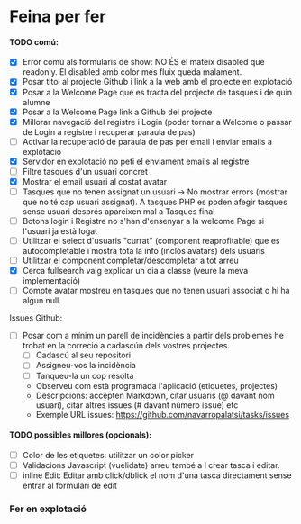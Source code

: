# Feina per fer

#### TODO comú:
- [X] Error comú als formularis de show: NO ÉS el mateix disabled que readonly. El disabled amb color més fluix queda malament.
- [X] Posar titol al projecte Github i link a la web amb el projecte en explotació
- [X] Posar a la Welcome Page que es tracta del projecte de tasques i de quin alumne
- [X] Posar a la Welcome Page link a Github del projecte
- [X] Millorar navegació del registre i Login (poder tornar a Welcome o passar de Login a registre i recuperar paraula de pas)
- [ ] Activar la recuperació de paraula de pas per email i enviar emails a explotació 
- [X] Servidor en explotació no peti el enviament emails al registre
- [ ] Filtre tasques d'un usuari concret
- [X] Mostrar el email usuari al costat avatar 
- [ ] Tasques que no tenen assignat un usuari -> No mostrar errors (mostrar que no té cap usuari assignat). A tasques PHP es poden afegir tasques sense usuari després apareixen mal a Tasques final
- [ ] Botons login i Registre no s'han d'ensenyar a la welcome Page si l'usuari ja està logat
- [ ] Utilitzar el select d'usuaris "currat" (component reaprofitable) que es autocompletable i mostra tota la info (inclòs avatars) dels usuaris
- [ ] Utilitzar el component completar/descompletar a tot arreu 
- [X] Cerca fullsearch vaig explicar un dia a classe (veure la meva implementació)
- [ ] Compte avatar mostreu en tasques que no tenen usuari associat o hi ha algun null.
 
Issues Github:
- [ ] Posar com a mínim un parell de incidències a partir dels problemes he trobat en la correció a cadascún dels vostres projectes.
   - [ ] Cadascú al seu repositori
   - [ ] Assigneu-vos la incidència
   - [ ] Tanqueu-la un cop resolta
   - Observeu com està programada l'aplicació (etiquetes, projectes)
   - Descripcions: accepten Markdown, citar usuaris (@ davant nom usuari), citar altres issues (# davant número issue) etc
   - Exemple URL issues: https://github.com/navarropalatsi/tasks/issues

#### TODO possibles millores (opcionals):
- [ ] Color de les etiquetes: utilitzar un color picker
- [ ] Validacions Javascript (vuelidate) arreu també a l crear tasca i editar.
- [ ] inline Edit: Editar amb click/dblick el nom d'una tasca directament sense entrar al formulari de edit

### Fer en explotació
